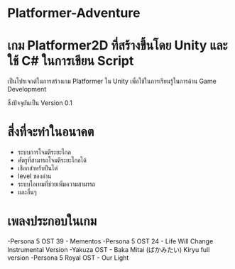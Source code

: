 # Platformer-Adventure 

# เกม Platformer2D ที่สร้างขึ้นโดย Unity และใช้ C# ในการเขียน Script

เป็นโปรเจกต์ในการสร้างเกม Platformer ใน Unity เพื่อใช้ในการเรียนรู้ในการด้าน Game Development

ซึ่งปัจจุบันเป็น Version 0.1 

# สี่งที่จะทำในอนาคต
- ระบบการโจมตีระยะไกล
- ศัตรูที่สามารถโจมตีระยะไกลได้
- เชีอกสำหรับปีนไต่
- level ของด่าน
- ระบบไอเทมที่ช่วยเพิ่มความสามารถ
- และอื่นๆ

# เพลงประกอบในเกม
-Persona 5 OST 39 - Mementos
-Persona 5 OST 24 - Life Will Change Instrumental Version
-Yakuza OST - Baka Mitai (ばかみたい) Kiryu full version
-Persona 5 Royal OST - Our Light
